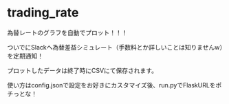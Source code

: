 # trading_rate

為替レートのグラフを自動でプロット！！！

ついでにSlackへ為替差益シミュレート（手数料とか詳しいことは知りませんw）を定期通知！

プロットしたデータは終了時にCSVにて保存されます。


使い方はconfig.jsonで設定をお好きにカスタマイズ後、run.pyでFlaskURLをポチっとな！
